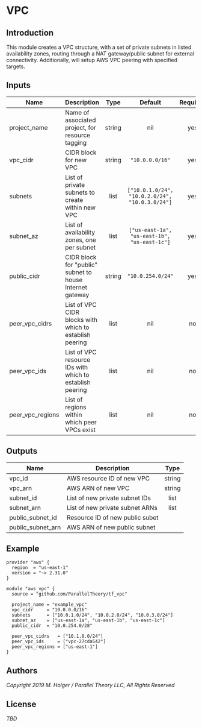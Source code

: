 VPC
===

Introduction
------------

This module creates a VPC structure, with a set of private subnets in listed availability zones, routing through a NAT gateway/public subnet for external connectivity. Additionally, will setup AWS VPC peering with specified targets.


Inputs
------
| Name | Description | Type | Default | Required |
|------|-------------|:----:|:-----:|:-----:|
| project\_name | Name of associated project, for resource tagging | string | nil | yes |
| vpc\_cidr | CIDR block for new VPC | string | `"10.0.0.0/16"` | yes |
| subnets | List of private subnets to create within new VPC | list | `["10.0.1.0/24", "10.0.2.0/24", "10.0.3.0/24"]` | yes |
| subnet_az | List of availability zones, one per subnet | list | `["us-east-1a", "us-east-1b", "us-east-1c"]` | yes |
| public_cidr | CIDR block for "public" subnet to house Internet gateway | string | `"10.0.254.0/24"` | yes |
| peer_vpc_cidrs | List of VPC CIDR blocks with which to establish peering | list | nil | no |
| peer_vpc_ids | List of VPC resource IDs with which to establish peering | list | nil | no |
| peer_vpc_regions | List of regions within which peer VPCs exist | list | nil | no |


Outputs
-------
| Name | Description | Type |
|------|-------------|:----:|
| vpc\_id | AWS resource ID of new VPC | string |
| vpc\_arn | AWS ARN of new VPC | string |
| subnet\_id | List of new private subnet IDs | list |
| subnet\_arn | List of new private subnet ARNs | list |
| public\_subnet\_id | Resource ID of new public subet |
| public\_subnet\_arn | AWS ARN of new public subnet |


Example
-------
```
provider "aws" {
  region  = "us-east-1"
  version = "~> 2.31.0"
}

module "aws_vpc" {
  source = "github.com/ParallelTheory/tf_vpc"

  project_name = "example_vpc"
  vpc_cidr     = "10.0.0.0/16"
  subnets      = ["10.0.1.0/24", "10.0.2.0/24", "10.0.3.0/24"]
  subnet_az    = ["us-east-1a", "us-east-1b", "us-east-1c"]
  public_cidr  = "10.0.254.0/28"

  peer_vpc_cidrs   = ["10.1.0.0/24"]
  peer_vpc_ids     = ["vpc-27cda542"]
  peer_vpc_regions = ["us-east-1"]
}
```


Authors
-------

_Copyright 2019 M. Holger / Parallel Theory LLC, All Rights Reserved_


License
-------

_TBD_
